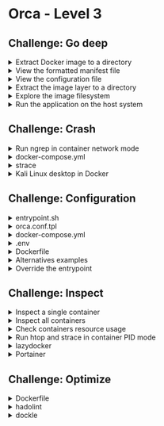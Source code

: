 # Orca - Level 3

## Challenge: Go deep

<details><summary>Extract Docker image to a directory</summary>
<p>

Extract the image contents to the `/tmp/orca` directory.

```bash
mkdir /tmp/orca
docker save orca:latest | tar -C /tmp/orca/ -xv
```

```bash
ls -lach /tmp/orca
```

</p>
</details>

<details><summary>View the formatted manifest file</summary>
<p>

Display formatted JSON of the image manifest.

```bash
jq '.' < /tmp/orca/manifest.json
```

</p>
</details>

<details><summary>View the configuration file</summary>
<p>

Display the configuration file name.

```bash
jq -r '.[0].Config' < /tmp/orca/manifest.json
```

Display the formatted configuration file.

```bash
jq '.' < /tmp/orca/$(jq -r '.[0].Config' < /tmp/orca/manifest.json)
```

Display formatted JSON for the image history.

```bash
jq '.history' < /tmp/orca/$(jq -r '.[0].Config' < /tmp/orca/manifest.json)
```

</p>
</details>

<details><summary>Extract the image layer to a directory</summary>
<p>

Display the selected layer archive file.

```bash
jq -r '.[0].Layers[1]' < /tmp/orca/manifest.json
```

Extract the layer archive to the `/tmp/orca/layer` directory:

```bash
mkdir /tmp/orca/layer
tar -C /tmp/orca/layer -xvf /tmp/orca/$(jq -r '.[0].Layers[1]' < /tmp/orca/manifest.json)
```

</p>
</details>

<details><summary>Explore the image filesystem</summary>
<p>

Display all image layers in order.

```bash
jq -r '.[0].Layers' < /tmp/orca/manifest.json
```

Extract all the layers to the `/tmp/orca/filesystem` directory.

```bash
mkdir /tmp/orca/filesystem
jq -r '.[0].Layers | .[]' < /tmp/orca/manifest.json | xargs -n1 -I{} tar -C /tmp/orca/filesystem -xvf "/tmp/orca/{}"
```

</p>
</details>

<details><summary>Run the application on the host system</summary>
<p>

```bash
cd /tmp/orca/filesystem
./orca version
```

Show details about the application binary.

```bash
cd /tmp/orca/filesystem
file orca
ldd orca
```

Install required dependencies.

```bash
sudo apt-get install -y musl
```

</p>
</details>

## Challenge: Crash

<details><summary>Run ngrep in container network mode</summary>
<p>

https://hub.docker.com/r/nicolaka/netshoot/

```bash
docker run -it --net container:orca nicolaka/netshoot \
    ngrep -d eth0 -x -q
```

</p>
</details>

<details><summary>docker-compose.yml</summary>
<p>

```yaml
version: '3.7'

services:
  orca:
    image: orca
    build: .
    container_name: orca
    ports: ["8080:8080"]
    depends_on: ["mysql"]
    environment: ["ORCA_MYSQL"]
  mysql:
    image: mysql:5.7
    environment: ["MYSQL_ROOT_PASSWORD=orc4"]
```

</p>
</details>

<details><summary>strace</summary>
<p>

```bash
docker run --pid container:orca --cap-add SYS_PTRACE \
    lukaszlach/strace -s 1024 -f -p 1
```

</p>
</details>

<details><summary>Kali Linux desktop in Docker</summary>
<p>

https://github.com/lukaszlach/kali-desktop

```bash
docker run -d \
    --cap-add NET_ADMIN \
    --net container:orca_mysql_1 \
    lukaszlach/kali-desktop:xfce-top10
docker run -d \
    -p 6080:6080 \
    --net orca_default \
    -e LISTEN=:6080 -e TALK=mysql:6080 \
    tecnativa/tcp-proxy
```

</p>
</details>

## Challenge: Configuration

<details><summary>entrypoint.sh</summary>
<p>

```bash
envsubst < orca.conf.tpl > /etc/orca.conf
exec "$@"
```

</p>
</details>

<details><summary>orca.conf.tpl</summary>
<p>

```
orca_cache=$ORCA_CACHE
```

</p>
</details>

<details><summary>docker-compose.yml</summary>
<p>

```yaml
version: '3.7'

services:
  orca:
    image: orca
    build: .
    container_name: orca
    ports: ["8080:8080"]
    depends_on: ["mysql"]
    environment: ["ORCA_MYSQL", "ORCA_CACHE"]
  mysql:
    image: mysql:5.7
    environment: ["MYSQL_ROOT_PASSWORD=orc4"]
```

</p>
</details>

<details><summary>.env</summary>
<p>

```
ORCA_MYSQL=mysql:3306
ORCA_CACHE=1
```

</p>
</details>

<details><summary>Dockerfile</summary>
<p>

```Dockerfile
FROM golang:1.12-alpine AS build
WORKDIR /orca
ENV GOPATH=/orca
COPY . .
RUN go build .

FROM alpine:3.9
RUN addgroup -g 10000 -S orca && \
    adduser  -u 10000 -S orca -G orca -H -s /bin/false && \
    apk --no-cache add su-exec
COPY --from=build --chown=orca:orca \
        /orca/orca /orca/bin/start.sh /
CMD ["su-exec", "orca", "sh", "/start.sh"]
EXPOSE 8080/tcp
RUN ln -sf /dev/stdout /tmp/orca.log && \
    ln -sf /dev/stderr /tmp/orca-error.log && \
    mkdir -p /tmp/orca && \
    chown orca:orca /tmp/orca
VOLUME /tmp/orca
RUN apk --no-cache add gettext
COPY entrypoint.sh orca.conf.tpl /
ENTRYPOINT ["sh", "/entrypoint.sh"]
```

</p>
</details>

<details><summary>Alternatives examples</summary>
<p>

https://hub.docker.com/r/lukaszlach/confsubst

```bash
echo '${GREETING:-Hello} ${NAME:-World}' | \
    docker run -i -e NAME=Docker lukaszlach/confsubst \
    envsubst
```

https://github.com/subfuzion/envtpl

```bash
echo 'Hello {{ .NAME | title }}' | \
    docker run -i -e NAME=world subfuzion/envtpl
```

</p>
</details>

<details><summary>Override the entrypoint</summary>
<p>

```bash
docker run --rm -it --name orca-shell \
    --entrypoint '' orca sh
```

</p>
</details>

## Challenge: Inspect

<details><summary>Inspect a single container</summary>
<p>

```bash
docker inspect \
    --format '{{ json .State.Status }}' orca
```

```bash
docker inspect \
    --format '{{ print .Path }} {{ join .Args " " }}' orca
```

```bash
docker inspect \
    --format '{{ range .Mounts }}{{ .Source }}{{end}}' orca
```

</p>
</details>

<details><summary>Inspect all containers</summary>
<p>

```bash
docker inspect -f \
    '{{if ne 0 .State.ExitCode}}{{.Name}} {{.State.ExitCode}}{{end}}' \
    $(docker ps -aq) \
    | grep .
```

</p>
</details>

<details><summary>Check containers resource usage</summary>
<p>

```bash
docker stats
```

```bash
docker stats --no-stream --format '{{.Name}}\t{{.CPUPerc}}'
```

</p>
</details>

<details><summary>Run htop and strace in container PID mode</summary>
<p>

https://hub.docker.com/r/lukaszlach/htop

```bash
docker run -it --pid container:orca \
    cmd.cat/htop htop
```

https://hub.docker.com/r/lukaszlach/strace

```bash
docker run --pid container:orca --cap-add SYS_PTRACE \
    cmd.cat/strace strace -s 1024 -f -p 1
```

</p>
</details>

<details><summary>lazydocker</summary>
<p>

https://github.com/jesseduffield/lazydocker

```bash
docker run -it \
    -v /var/run/docker.sock:/var/run/docker.sock \
    lazyteam/lazydocker
```

</p>
</details>

<details><summary>Portainer</summary>
<p>

https://www.portainer.io

```bash
docker volume create portainer_data
docker run -d \
    -p 9000:9000 \
    -v /var/run/docker.sock:/var/run/docker.sock \
    -v portainer_data:/data \
    portainer/portainer
```

</p>
</details>

## Challenge: Optimize

<details><summary>Dockerfile</summary>
<p>

```Dockerfile
FROM golang:1.12-alpine AS build
WORKDIR /orca
ENV GOPATH=/orca
COPY . .
RUN go build .

FROM alpine:3.9
ENTRYPOINT ["sh", "/entrypoint.sh"]
CMD ["su-exec", "orca", "sh", "/start.sh"]
EXPOSE 8080/tcp
RUN addgroup -g 10000 -S orca && \
    adduser  -u 10000 -S orca -G orca -H -s /bin/false && \
    apk --no-cache add su-exec gettext && \
    ln -sf /dev/stdout /tmp/orca.log && \
    ln -sf /dev/stderr /tmp/orca-error.log && \
    mkdir -p /tmp/orca && \
    chown orca:orca /tmp/orca
VOLUME /tmp/orca
COPY --from=build --chown=orca:orca \
     /orca/orca /orca/bin/start.sh /orca/orca.conf.tpl /orca/entrypoint.sh /
```

</p>
</details>

<details><summary>hadolint</summary>
<p>

https://github.com/hadolint/hadolint

```bash
docker run -i hadolint/hadolint < Dockerfile
```

</p>
</details>

<details><summary>dockle</summary>
<p>

https://github.com/goodwithtech/dockle

```bash
docker run --rm \
    -v /var/run/docker.sock:/var/run/docker.sock \
    goodwithtech/dockle lukaszlach/orca
```

</p>
</details>
